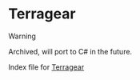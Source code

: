 # Terragear

> [!WARNING]  
> Archived, will port to C# in the future.

Index file for [Terragear][Terragear]

[Terragear]: https://lunauii.github.io/yaitg
